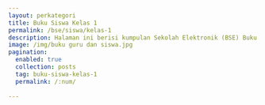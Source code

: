 ```yaml
---
layout: perkategori
title: Buku Siswa Kelas 1
permalink: /bse/siswa/kelas-1
description: Halaman ini berisi kumpulan Sekolah Elektronik (BSE) Buku Siswa Satuan Pendidikan SD Kelas 1.
image: /img/buku guru dan siswa.jpg
pagination: 
  enabled: true
  collection: posts
  tag: buku-siswa-kelas-1
  permalink: /:num/
  
---
```

